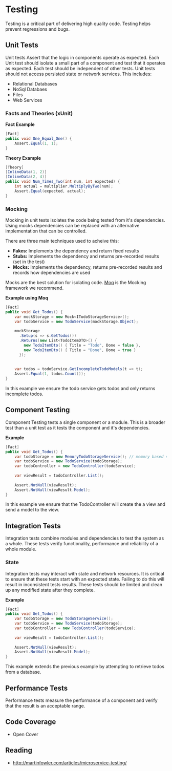 # Testing
Testing is a critical part of delivering high quality code. Testing helps prevent regressions and bugs. 

## Unit Tests
Unit tests Assert that the logic in components operate as expected. Each Unit test should isolate a small part of a component and test that it operates as expected. Each test should be independent of other tests. Unit tests should not access persisted state or network services. This includes:
* Relational Databases
* NoSql Databaes
* Files
* Web Services


### Facts and Theories (xUnit)

**Fact Example**
``` c#
[Fact]
public void One_Equal_One() {
    Assert.Equal(1, 1);
}
```

**Theory Example**
``` c#
[Theory]
[InlineData(1, 2)]
[InlineData(2, 4)]
public void Num_Times_Two(int num, int expected) {
    int actual = multiplier.MultiplyByTwo(num);
    Assert.Equal(expected, actual);
}
```

### Mocking
Mocking in unit tests isolates the code being tested from it's dependencies. Using mocks dependencies can be replaced with an alternative implementation that can be controlled.

There are three main techniques used to acheive this:
* **Fakes:** Implements the dependency and return fixed results
* **Stubs:** Implements the dependency and returns pre-recorded results (set in the test)
* **Mocks:** Implements the dependency, returns pre-recorded results and records how dependencies are used

Mocks are the best solution for isolating code. [Moq](http://www.moqthis.com/) is the Mocking framework we recommend.

**Example using Moq**
``` c#
[Fact]
public void Get_Todos() {
    var mockStorage = new Mock<ITodoStorageService>();
    var todoService = new TodoService(mockStorage.Object);
    
    mockStorage
      .Setup(s => s.GetTodos())
      .Returns(new List<TodoItemDTO>() {
        new TodoItemDto() { Title = "Todo", Done = false },
        new TodoItemDto() { Title = "Done", Done = true }
      });
      
    
    var todos = todoService.GetIncompleteTodoModels(t => t);
    Assert.Equal(1, todos.Count());
}
```

In this example we ensure the todo service gets todos and only returns incomplete todos.

## Component Testing
Component Testing tests a single component or a module. This is a broader test than a unit test as it tests the component and it's dependencies.

**Example**
``` c#
[Fact]
public void Get_Todos() {
    var todoStorage = new MemoryTodoStorageService(); // memory based service 
    var todoService = new TodoService(todoStorage);
    var todoController = new TodoController(todoService);
    
    var viewResult = todoController.List();
    
    Assert.NotNull(viewResult);
    Assert.NotNull(viewResult.Model);
}
```

In this example we ensure that the TodoController will create the a view and send a model to the view.

## Integration Tests
Integration tests combine modules and dependencies to test the system as a whole. These tests verify functionality, performance and reliability of a whole module.

### State
Integration tests may interact with state and network resources. It is critical to ensure that these tests start with an expected state. Failing to do this will result in inconsistent tests results. These tests should be limited and clean up any modified state after they complete.

**Example**
``` c#
[Fact]
public void Get_Todos() {
    var todoStorage = new TodoStorageService();
    var todoService = new TodoService(todoStorage);
    var todoController = new TodoController(todoService);
    
    var viewResult = todoController.List();
    
    Assert.NotNull(viewResult);
    Assert.NotNull(viewResult.Model);
}
```

This example extends the previous example by attempting to retrieve todos from a database.

## Performance Tests
Performance tests measure the performance of a component and verify that the result is an acceptable range.

## Code Coverage
* Open Cover
 

## Reading
* http://martinfowler.com/articles/microservice-testing/